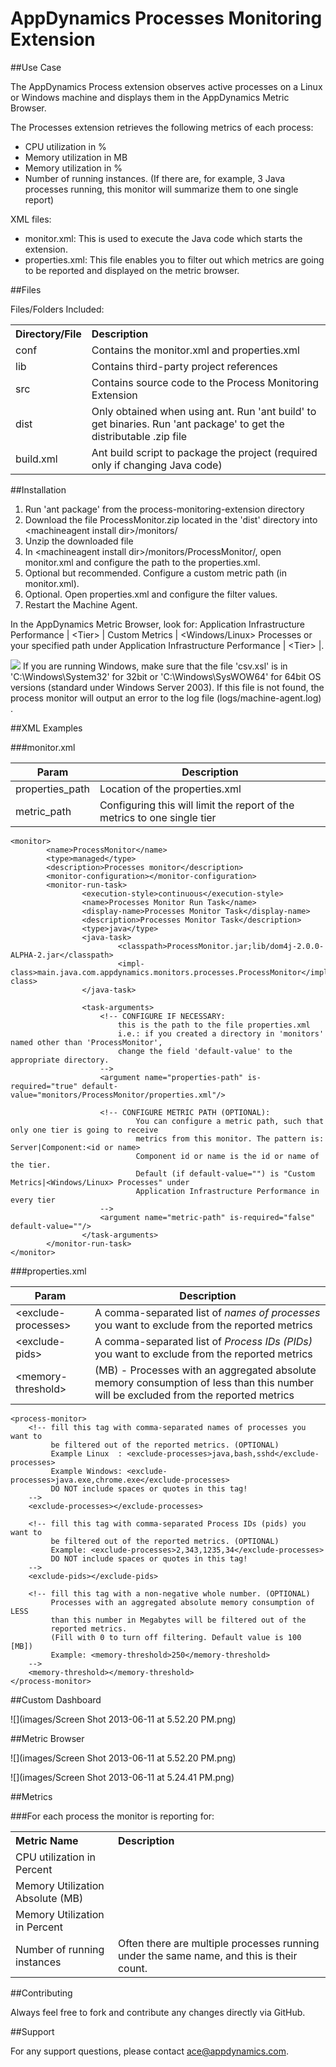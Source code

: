# AppDynamics Processes Monitoring Extension


##Use Case

The AppDynamics Process extension observes active processes on a Linux or Windows machine and displays them in the AppDynamics Metric Browser.

The Processes extension retrieves the following metrics of each process:

-   CPU utilization in %
-   Memory utilization in MB
-   Memory utilization in %
-   Number of running instances. (If there are, for example, 3 Java processes running, this monitor will summarize them to one single report)

XML files:

-   monitor.xml: This is used to execute the Java code which starts
    the extension.
-   properties.xml: This file enables you to filter out
    which metrics are going to be reported and displayed on the metric
    browser.

##Files

Files/Folders Included:

<table><tbody>
<tr>
<th align = 'left'> Directory/File </th>
<th align = 'left'> Description </th>
</tr>
<tr>
<td class='confluenceTd'> conf </td>
<td class='confluenceTd'> Contains the monitor.xml and properties.xml </td>
</tr>
<tr>
<td class='confluenceTd'> lib </td>
<td class='confluenceTd'> Contains third-party project references </td>
</tr>
<tr>
<td class='confluenceTd'> src </td>
<td class='confluenceTd'> Contains source code to the Process Monitoring Extension </td>
</tr>
<tr>
<td class='confluenceTd'> dist </td>
<td class='confluenceTd'> Only obtained when using ant. Run 'ant build' to get binaries. Run 'ant package' to get the distributable .zip file </td>
</tr>
<tr>
<td class='confluenceTd'> build.xml </td>
<td class='confluenceTd'> Ant build script to package the project (required only if changing Java code) </td>
</tr>
</tbody>
</table>

##Installation

1. Run 'ant package' from the process-monitoring-extension directory
2. Download the file ProcessMonitor.zip located in the 'dist' directory into \<machineagent install dir\>/monitors/
3. Unzip the downloaded file
4. In \<machineagent install dir\>/monitors/ProcessMonitor/, open monitor.xml and configure the path to the properties.xml.
5. Optional but recommended. Configure a custom metric path (in monitor.xml).
6. Optional. Open properties.xml and configure the filter values.
7. Restart the Machine Agent.

In the AppDynamics Metric Browser, look for: Application Infrastructure Performance  | \<Tier\> | Custom Metrics | \<Windows/Linux\> Processes
or your specified path under Application Infrastructure Performance  | \<Tier\> |.

![](images/emoticons/information.gif) If you are running Windows,  make sure that the file 'csv.xsl' is in 'C:\Windows\System32' for 32bit or 'C:\Windows\SysWOW64' for 64bit OS versions (standard under Windows Server 2003).
If this file is not found, the process monitor will output an error to the log file (logs/machine-agent.log) .

##XML Examples

###monitor.xml

| Param | Description |
| --- | --- |
| properties\_path | Location of the properties.xml |
| metric\_path | Configuring this will limit the report of the metrics to one single tier |

~~~~
<monitor>
        <name>ProcessMonitor</name>
        <type>managed</type>
        <description>Processes monitor</description>
        <monitor-configuration></monitor-configuration>
        <monitor-run-task>
                <execution-style>continuous</execution-style>
                <name>Processes Monitor Run Task</name>
                <display-name>Processes Monitor Task</display-name>
                <description>Processes Monitor Task</description>
                <type>java</type>
                <java-task>
                        <classpath>ProcessMonitor.jar;lib/dom4j-2.0.0-ALPHA-2.jar</classpath>
                        <impl-class>main.java.com.appdynamics.monitors.processes.ProcessMonitor</impl-class>
                </java-task>
                
                <task-arguments>
               		<!-- CONFIGURE IF NECESSARY:
                		this is the path to the file properties.xml
                		i.e.: if you created a directory in 'monitors' named other than 'ProcessMonitor',
                	 	change the field 'default-value' to the appropriate directory.
                	-->
                    <argument name="properties-path" is-required="true" default-value="monitors/ProcessMonitor/properties.xml"/>
                    
                	<!-- CONFIGURE METRIC PATH (OPTIONAL):
                     		You can configure a metric path, such that only one tier is going to receive
                     		metrics from this monitor. The pattern is: Server|Component:<id or name>
                     		Component id or name is the id or name of the tier.
                     		Default (if default-value="") is "Custom Metrics|<Windows/Linux> Processes" under 
                     		Application Infrastructure Performance in every tier
                	-->
                    <argument name="metric-path" is-required="false" default-value=""/>
                </task-arguments>
        </monitor-run-task>
</monitor>
~~~~

###properties.xml

| Param | Description |
| --- | --- |
| \<exclude-processes\> | A comma-separated list of *names of processes* you want to exclude from the reported metrics |
| \<exclude-pids\> | A comma-separated list of *Process IDs (PIDs)* you want to exclude from the reported metrics |
| \<memory-threshold\> | (MB) - Processes with an aggregated absolute memory consumption of less than this number will be excluded from the reported metrics |


~~~~
<process-monitor>
	<!-- fill this tag with comma-separated names of processes you want to
		 be filtered out of the reported metrics. (OPTIONAL)
		 Example Linux  : <exclude-processes>java,bash,sshd</exclude-processes>
		 Example Windows: <exclude-processes>java.exe,chrome.exe</exclude-processes>
		 DO NOT include spaces or quotes in this tag! 
	-->
	<exclude-processes></exclude-processes>
	
	<!-- fill this tag with comma-separated Process IDs (pids) you want to
		 be filtered out of the reported metrics. (OPTIONAL)
		 Example: <exclude-processes>2,343,1235,34</exclude-processes>
		 DO NOT include spaces or quotes in this tag! 
	-->
	<exclude-pids></exclude-pids>
	
	<!-- fill this tag with a non-negative whole number. (OPTIONAL)
		 Processes with an aggregated absolute memory consumption of LESS
		 than this number in Megabytes will be filtered out of the
		 reported metrics.
		 (Fill with 0 to turn off filtering. Default value is 100 [MB])
		 Example: <memory-threshold>250</memory-threshold> 
	-->
	<memory-threshold></memory-threshold>
</process-monitor>
~~~~

##Custom Dashboard

![](images/Screen Shot 2013-06-11 at 5.52.20 PM.png)

##Metric Browser

![](images/Screen Shot 2013-06-11 at 5.52.20 PM.png)

![](images/Screen Shot 2013-06-11 at 5.24.41 PM.png)

##Metrics

###For each process the monitor is reporting for:


<table><tbody>
<tr>
<th align = 'left'> Metric Name </th>
<th align = 'left'> Description </th>
</tr>
<tr>
<td class='confluenceTd'> CPU utilization in Percent </td>
<td class='confluenceTd'></td>
</tr>
<tr>
<td class='confluenceTd'> Memory Utilization Absolute (MB) </td>
<td class='confluenceTd'></td>
</tr>
<tr>
<td class='confluenceTd'> Memory Utilization in Percent </td>
<td class='confluenceTd'></td>
</tr>
<tr>
<td class='confluenceTd'> Number of running instances </td>
<td class='confluenceTd'> Often there are multiple processes running under the same name, and this is their count. </td>
</tr>
</tbody>
</table>

##Contributing

Always feel free to fork and contribute any changes directly via GitHub.


##Support

For any support questions, please contact ace@appdynamics.com.
